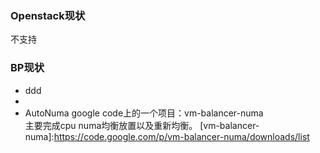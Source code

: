 ### Openstack现状  
不支持

### BP现状  
+ ddd
+
+ AutoNuma
google code上的一个项目：vm-balancer-numa  
主要完成cpu numa均衡放置以及重新均衡。
[vm-balancer-numa]:https://code.google.com/p/vm-balancer-numa/downloads/list
